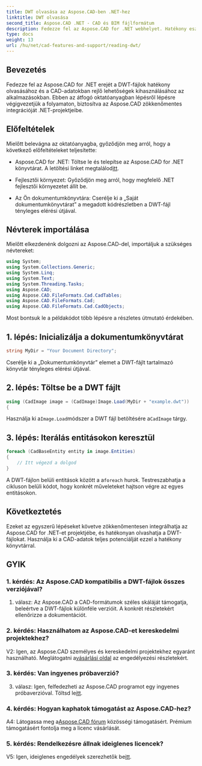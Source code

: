 ```yaml
---
title: DWT olvasása az Aspose.CAD-ben .NET-hez
linktitle: DWT olvasása
second_title: Aspose.CAD .NET - CAD és BIM fájlformátum
description: Fedezze fel az Aspose.CAD for .NET webhelyet. Hatékony eszköz a DWT-fájlok könnyű olvasásához. Fokozza fel CAD-adatintegrációját felhasználóbarát oktatóanyagunkkal.
type: docs
weight: 13
url: /hu/net/cad-features-and-support/reading-dwt/
---
```

## Bevezetés

Fedezze fel az Aspose.CAD for .NET erejét a DWT-fájlok hatékony olvasásához és a CAD-adatokban rejlő lehetőségek kihasználásához az alkalmazásokban. Ebben az átfogó oktatóanyagban lépésről lépésre végigvezetjük a folyamaton, biztosítva az Aspose.CAD zökkenőmentes integrációját .NET-projektjeibe.

## Előfeltételek

Mielőtt belevágna az oktatóanyagba, győződjön meg arról, hogy a következő előfeltételeket teljesítette:

-  Aspose.CAD for .NET: Töltse le és telepítse az Aspose.CAD for .NET könyvtárat. A letöltési linket megtalálod[itt](https://releases.aspose.com/cad/net/).

- Fejlesztői környezet: Győződjön meg arról, hogy megfelelő .NET fejlesztői környezetet állít be.

- Az Ön dokumentumkönyvtára: Cserélje ki a „Saját dokumentumkönyvtárat” a megadott kódrészletben a DWT-fájl tényleges elérési útjával.

## Névterek importálása

Mielőtt elkezdenénk dolgozni az Aspose.CAD-del, importáljuk a szükséges névtereket:

```csharp
using System;
using System.Collections.Generic;
using System.Linq;
using System.Text;
using System.Threading.Tasks;
using Aspose.CAD;
using Aspose.CAD.FileFormats.Cad.CadTables;
using Aspose.CAD.FileFormats.Cad;
using Aspose.CAD.FileFormats.Cad.CadObjects;
```

Most bontsuk le a példakódot több lépésre a részletes útmutató érdekében.

## 1. lépés: Inicializálja a dokumentumkönyvtárat

```csharp
string MyDir = "Your Document Directory";
```

Cserélje ki a „Dokumentumkönyvtár” elemet a DWT-fájlt tartalmazó könyvtár tényleges elérési útjával.

## 2. lépés: Töltse be a DWT fájlt

```csharp
using (CadImage image = (CadImage)Image.Load(MyDir + "example.dwt"))
{
```

 Használja ki a`Image.Load`módszer a DWT fájl betöltésére a`CadImage` tárgy.

## 3. lépés: Iterálás entitásokon keresztül

```csharp
foreach (CadBaseEntity entity in image.Entities)
{
    // Itt végezd a dolgod
}
```

 A DWT-fájlon belüli entitások között a a`foreach` hurok. Testreszabhatja a cikluson belüli kódot, hogy konkrét műveleteket hajtson végre az egyes entitásokon.

## Következtetés

Ezeket az egyszerű lépéseket követve zökkenőmentesen integrálhatja az Aspose.CAD for .NET-et projektjébe, és hatékonyan olvashatja a DWT-fájlokat. Használja ki a CAD-adatok teljes potenciálját ezzel a hatékony könyvtárral.

## GYIK

### 1. kérdés: Az Aspose.CAD kompatibilis a DWT-fájlok összes verziójával?

1. válasz: Az Aspose.CAD a CAD-formátumok széles skáláját támogatja, beleértve a DWT-fájlok különféle verzióit. A konkrét részletekért ellenőrizze a dokumentációt.

### 2. kérdés: Használhatom az Aspose.CAD-et kereskedelmi projektekhez?

 V2: Igen, az Aspose.CAD személyes és kereskedelmi projektekhez egyaránt használható. Meglátogatni a[vásárlási oldal](https://purchase.aspose.com/buy) az engedélyezési részletekért.

### 3. kérdés: Van ingyenes próbaverzió?

 3. válasz: Igen, felfedezheti az Aspose.CAD programot egy ingyenes próbaverzióval. Töltsd le[itt](https://releases.aspose.com/).

### 4. kérdés: Hogyan kaphatok támogatást az Aspose.CAD-hez?

 A4: Látogassa meg a[Aspose.CAD fórum](https://forum.aspose.com/c/cad/19) közösségi támogatásért. Prémium támogatásért fontolja meg a licenc vásárlását.

### 5. kérdés: Rendelkezésre állnak ideiglenes licencek?

 V5: Igen, ideiglenes engedélyek szerezhetők be[itt](https://purchase.aspose.com/temporary-license/).
